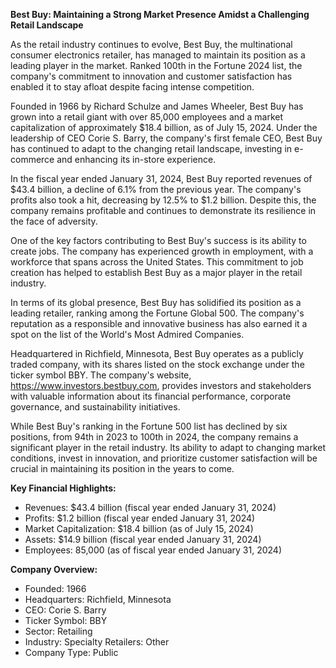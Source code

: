 **Best Buy: Maintaining a Strong Market Presence Amidst a Challenging Retail Landscape**

As the retail industry continues to evolve, Best Buy, the multinational consumer electronics retailer, has managed to maintain its position as a leading player in the market. Ranked 100th in the Fortune 2024 list, the company's commitment to innovation and customer satisfaction has enabled it to stay afloat despite facing intense competition.

Founded in 1966 by Richard Schulze and James Wheeler, Best Buy has grown into a retail giant with over 85,000 employees and a market capitalization of approximately $18.4 billion, as of July 15, 2024. Under the leadership of CEO Corie S. Barry, the company's first female CEO, Best Buy has continued to adapt to the changing retail landscape, investing in e-commerce and enhancing its in-store experience.

In the fiscal year ended January 31, 2024, Best Buy reported revenues of $43.4 billion, a decline of 6.1% from the previous year. The company's profits also took a hit, decreasing by 12.5% to $1.2 billion. Despite this, the company remains profitable and continues to demonstrate its resilience in the face of adversity.

One of the key factors contributing to Best Buy's success is its ability to create jobs. The company has experienced growth in employment, with a workforce that spans across the United States. This commitment to job creation has helped to establish Best Buy as a major player in the retail industry.

In terms of its global presence, Best Buy has solidified its position as a leading retailer, ranking among the Fortune Global 500. The company's reputation as a responsible and innovative business has also earned it a spot on the list of the World's Most Admired Companies.

Headquartered in Richfield, Minnesota, Best Buy operates as a publicly traded company, with its shares listed on the stock exchange under the ticker symbol BBY. The company's website, https://www.investors.bestbuy.com, provides investors and stakeholders with valuable information about its financial performance, corporate governance, and sustainability initiatives.

While Best Buy's ranking in the Fortune 500 list has declined by six positions, from 94th in 2023 to 100th in 2024, the company remains a significant player in the retail industry. Its ability to adapt to changing market conditions, invest in innovation, and prioritize customer satisfaction will be crucial in maintaining its position in the years to come.

**Key Financial Highlights:**

* Revenues: $43.4 billion (fiscal year ended January 31, 2024)
* Profits: $1.2 billion (fiscal year ended January 31, 2024)
* Market Capitalization: $18.4 billion (as of July 15, 2024)
* Assets: $14.9 billion (fiscal year ended January 31, 2024)
* Employees: 85,000 (as of fiscal year ended January 31, 2024)

**Company Overview:**

* Founded: 1966
* Headquarters: Richfield, Minnesota
* CEO: Corie S. Barry
* Ticker Symbol: BBY
* Sector: Retailing
* Industry: Specialty Retailers: Other
* Company Type: Public